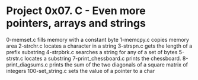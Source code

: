 # Project 0x07. C - Even more pointers, arrays and strings
0-memset.c fills memory with a constant byte
1-memcpy.c copies memory area
2-strchr.c locates a character in a string
3-strspn.c gets the length of a prefix substring
4-strpbrk.c searches a string for any of a set of bytes
5-strstr.c locates a substring
7-print_chessboard.c prints the chessboard.
8-print_diagsums.c prints the sum of the two diagonals of a square matrix of integers
100-set_string.c sets the value of a pointer to a char
